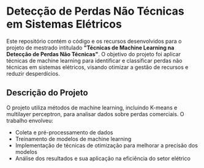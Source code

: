# Detecção de Perdas Não Técnicas em Sistemas Elétricos

Este repositório contém o código e os recursos desenvolvidos para o projeto de mestrado intitulado **"Técnicas de Machine Learning na Detecção de Perdas Não Técnicas"**. O objetivo do projeto foi aplicar técnicas de machine learning para identificar e classificar perdas não técnicas em sistemas elétricos, visando otimizar a gestão de recursos e reduzir desperdícios.

## Descrição do Projeto

O projeto utiliza métodos de machine learning, incluindo K-means e multilayer perceptron, para analisar dados sobre perdas comerciais. O trabalho envolveu:

- Coleta e pré-processamento de dados
- Treinamento de modelos de machine learning
- Implementação de técnicas de otimização para melhorar a precisão dos modelos
- Análise dos resultados e sua aplicação na eficiência do setor elétrico
